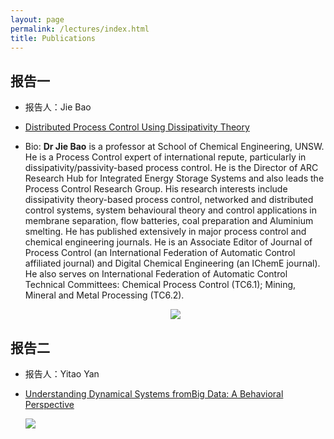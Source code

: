```yaml
---
layout: page
permalink: /lectures/index.html
title: Publications
---
```


## 报告一

- 报告人：Jie Bao<br>

- [Distributed Process Control Using Dissipativity Theory](https://lxy.usst.edu.cn/2023/0823/c6729a304218/page.htm)<br>

- Bio: **Dr Jie Bao** is a professor at School of Chemical Engineering, UNSW. He is a Process Control expert of international repute, particularly in dissipativity/passivity-based process control. He is the Director of ARC Research Hub for Integrated Energy Storage Systems and also leads the Process Control Research Group. His research interests include dissipativity theory-based process control, networked and distributed control systems, system behavioural theory and control applications in membrane separation, flow batteries, coal preparation and Aluminium smelting. He has published extensively in major process control and chemical engineering journals. He is an Associate Editor of Journal of Process Control (an International Federation of Automatic Control affiliated journal) and Digital Chemical Engineering (an IChemE journal). He also serves on International Federation of Automatic Control Technical Committees: Chemical Process Control (TC6.1); Mining, Mineral and Metal Processing (TC6.2).

  <div align="center">
  <img src="https://usst-lilab.github.io/images/1.jpg">
  </div>

## 报告二

- 报告人：Yitao Yan<br>

- [Understanding Dynamical Systems fromBig Data: A Behavioral Perspective](https://lxy.usst.edu.cn/2023/1229/c6729a314109/page.htm)<br>

  <div>
  <img src="https://usst-lilab.github.io/images/lectures/yitaoyan.jpg">
  </div>

<br>
